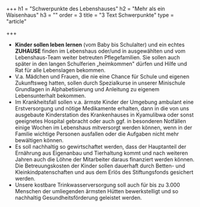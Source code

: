 +++
h1 = "Schwerpunkte des Lebenshauses"
h2 = "Mehr als ein Waisenhaus"
h3 = ""
order = 3
title = "3 Text Schwerpunkte"
type = "article"

+++
* **Kinder sollen leben lernen** (vom Baby bis Schulalter) und ein echtes **ZUHAUSE** finden im Lebenshaus oder/und in ausgewählten und vom Lebenshaus-Team weiter betreuten Pflegefamilien. Sie sollen auch später in den langen Schulferien „heimkommen" dürfen und Hilfe und Rat für alle Lebenslagen bekommen.
* V.a. Mädchen und Frauen, die nie eine Chance für Schule und eigenen Zukunftsweg hatten, sollen durch Spezialkurse in unserer Minischule Grundlagen in Alphabetisierung und Anleitung zu eigenem Lebensunterhalt bekommen.
* Im Krankheitsfall sollen v.a. ärmste Kinder der Umgebung ambulant eine Erstversorgung und nötige Medikamente erhalten, dann in die von uns ausgebaute Kinderstation des Krankenhauses in Kyamulibwa oder sonst geeignetes Hospital gebracht oder auch ggf. in besonderen Notfällen einige Wochen im Lebenshaus mitversorgt werden können, wenn in der Familie wichtige Personen ausfallen oder die Aufgaben nicht mehr bewältigen können.
* Es soll nachhaltig so gewirtschaftet werden, dass der Hauptanteil der Ernährung aus Eigenanbau und Tierhaltung kommt und nach weiteren Jahren auch die Löhne der Mitarbeiter daraus finanziert werden können. Die Betreuungskosten der Kinder sollen dauerhaft durch Betten- und Kleinkindpatenschaften und aus dem Erlös des Stiftungsfonds gesichert werden.
* Unsere kostbare Trinkwasserversorgung soll auch für bis zu 3.000 Menschen der umliegenden ärmsten Hütten bewerkstelligt und so nachhaltig Gesundheitsförderung geleistet werden.